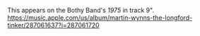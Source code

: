 This appears on the Bothy Band's _1975_ in track 9".  https://music.apple.com/us/album/martin-wynns-the-longford-tinker/287061637?i=287061720